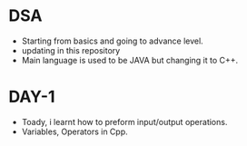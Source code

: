 # DSA
- Starting from basics and going to advance level.
- updating in this repository
- Main language is used to be JAVA but changing it to C++.
# DAY-1
- Toady, i learnt how to preform input/output operations.
- Variables, Operators in Cpp.
  
